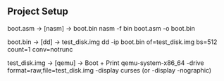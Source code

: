 ## Project Setup

boot.asm        ->  [nasm]  ->  boot.bin
nasm -f bin boot.asm -o boot.bin

boot.bin        ->  [dd]    ->  test_disk.img
dd -ip boot.bin of=test_disk.img bs=512 count=1 conv=notrunc

test_disk.img   ->  [qemu]  ->  Boot + Print
qemu-system-x86_64 -drive format=raw,file=test_disk.img -display curses 
(or -display -nographic)
